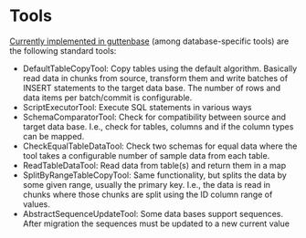 # Tools

[Currently implemented in guttenbase](https://javadoc.io/doc/io.github.guttenbase/guttenbase/latest/io/github/guttenbase/guttenbase/tools/package-summary.html)
(among database-specific tools) are the following standard tools:

* DefaultTableCopyTool: Copy tables using the default algorithm. Basically read data in chunks from source, transform them and write batches of INSERT statements to the target data base. The number of rows and data items per batch/commit is configurable.
* ScriptExecutorTool: Execute SQL statements in various ways
* SchemaComparatorTool: Check for compatibility between source and target data base. I.e., check for tables, columns and if the column types can be mapped.
* CheckEqualTableDataTool: Check two schemas for equal data where the tool takes a configurable number of sample data from each table.
* ReadTableDataTool: Read data from table(s) and return them in a map
* SplitByRangeTableCopyTool: Same functionality, but splits the data by some given range, usually the primary key. I.e., the data is read in chunks where those chunks are split using the ID column range of values.
* AbstractSequenceUpdateTool: Some data bases support sequences. After migration the sequences must be updated to a new current value